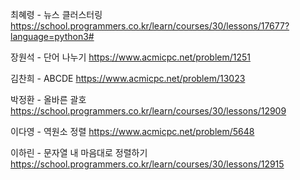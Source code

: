 최혜령 - 뉴스 클러스터링 https://school.programmers.co.kr/learn/courses/30/lessons/17677?language=python3#

장원석 - 단어 나누기 https://www.acmicpc.net/problem/1251

김찬희 - ABCDE https://www.acmicpc.net/problem/13023

박정환 - 올바른 괄호 https://school.programmers.co.kr/learn/courses/30/lessons/12909

이다영 - 역원소 정렬 https://www.acmicpc.net/problem/5648

이하린 - 문자열 내 마음대로 정렬하기 https://school.programmers.co.kr/learn/courses/30/lessons/12915
